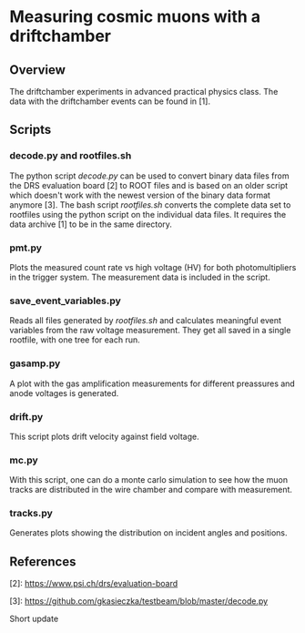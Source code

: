 # Measuring cosmic muons with a driftchamber
## Overview
The driftchamber experiments in advanced practical physics class. The data with
the driftchamber events can be found in \[1\].

## Scripts
### decode.py and rootfiles.sh
The python script *decode.py* can be used to convert binary data files from the
DRS evaluation board \[2\] to ROOT files and is based on an older script which
doesn't work with the newest version of the binary data format anymore \[3\].
The bash script *rootfiles.sh* converts the complete data set to rootfiles
using the python script on the individual data files. It requires the data
archive \[1\] to be in the same directory.

### pmt.py
Plots the measured count rate vs high voltage (HV) for both photomultipliers in
the trigger system. The measurement data is included in the script.

### save\_event\_variables.py
Reads all files generated by *rootfiles.sh* and calculates meaningful event
variables from the raw voltage measurement. They get all saved in a single
rootfile, with one tree for each run.

### gasamp.py
A plot with the gas amplification measurements for different preassures and
anode voltages is generated.

### drift.py
This script plots drift velocity against field voltage.

### mc.py
With this script, one can do a monte carlo simulation to see how the
muon tracks are distributed in the wire chamber and compare with measurement.

### tracks.py
Generates plots showing the distribution on incident angles and positions.

## References
\[2\]: https://www.psi.ch/drs/evaluation-board

\[3\]: https://github.com/gkasieczka/testbeam/blob/master/decode.py

Short update

